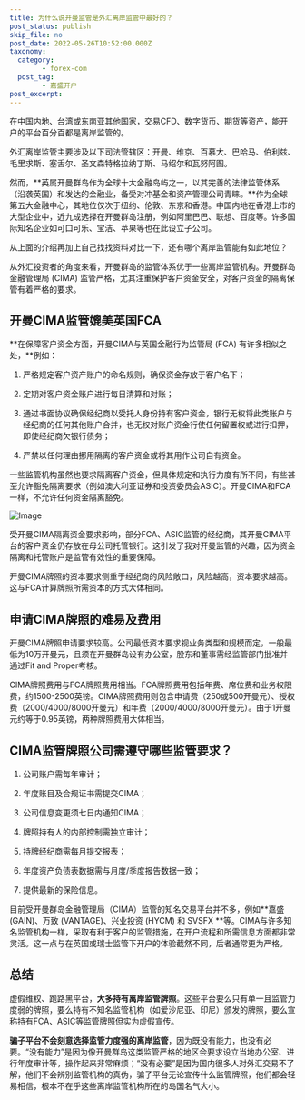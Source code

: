 ```yaml
---
title: 为什么说开曼监管是外汇离岸监管中最好的？
post_status: publish
skip_file: no
post_date: 2022-05-26T10:52:00.000Z
taxonomy:
  category:
        - forex-com
  post_tag:
        - 嘉盛开户
post_excerpt: 
---
```

在中国内地、台湾或东南亚其他国家，交易CFD、数字货币、期货等资产，能开户的平台百分百都是离岸监管的。

外汇离岸监管主要涉及以下司法管辖区：开曼、维京、百慕大、巴哈马、伯利兹、毛里求斯、塞舌尔、圣文森特格拉纳丁斯、马绍尔和瓦努阿图。

然而，**英属开曼群岛作为全球十大金融岛屿之一，以其完善的法律监管体系（沿袭英国）和发达的金融业，备受对冲基金和资产管理公司青睐。**作为全球第五大金融中心，其地位仅次于纽约、伦敦、东京和香港。中国内地在香港上市的大型企业中，近九成选择在开曼群岛注册，例如阿里巴巴、联想、百度等。许多国际知名企业如可口可乐、宝洁、苹果等也在此设立子公司。

从上面的介绍再加上自己找找资料对比一下，还有哪个离岸监管能有如此地位？

从外汇投资者的角度来看，开曼群岛的监管体系优于一些离岸监管机构。开曼群岛金融管理局 (CIMA) 监管严格，尤其注重保护客户资金安全，对客户资金的隔离保管有着严格的要求。

## 开曼CIMA监管媲美英国FCA

**在保障客户资金方面，开曼CIMA与英国金融行为监管局 (FCA) 有许多相似之处，**例如：

1. 严格规定客户资产账户的命名规则，确保资金存放于客户名下；

1. 定期对客户资金账户进行每日清算和对账；

1. 通过书面协议确保经纪商以受托人身份持有客户资金，银行无权将此类账户与经纪商的任何其他账户合并，也无权对账户资金行使任何留置权或进行扣押，即使经纪商欠银行债务；

1. 严禁以任何理由挪用隔离的客户资金或将其用作公司自有资金。

一些监管机构虽然也要求隔离客户资金，但具体规定和执行力度有所不同，有些甚至允许豁免隔离要求（例如澳大利亚证券和投资委员会ASIC）。开曼CIMA和FCA一样，不允许任何资金隔离豁免。

![Image](https://prod-files-secure.s3.us-west-2.amazonaws.com/39ed1227-6d7d-4570-be36-9ccd4a2c4241/bd849744-3fcb-4a37-8312-357962c8f065/image.png?X-Amz-Algorithm=AWS4-HMAC-SHA256&X-Amz-Content-Sha256=UNSIGNED-PAYLOAD&X-Amz-Credential=ASIAZI2LB4666DTV6SIC%2F20250622%2Fus-west-2%2Fs3%2Faws4_request&X-Amz-Date=20250622T041355Z&X-Amz-Expires=3600&X-Amz-Security-Token=IQoJb3JpZ2luX2VjEPf%2F%2F%2F%2F%2F%2F%2F%2F%2F%2FwEaCXVzLXdlc3QtMiJHMEUCIQCOllWHITw46g9f4Y52NOUuorLfHzEXfgTqE8dQrXV2mgIgVOabOPMp%2FQGxMJYr7fzLpp%2Fu93vvC6ierMKttrViSr0qiAQI4P%2F%2F%2F%2F%2F%2F%2F%2F%2F%2FARAAGgw2Mzc0MjMxODM4MDUiDN6N049PWrB%2BKmcv0yrcA4voQ9RsdA%2FEtMkBL9wk5mAn89EwLP2VmRRRV%2Bmp%2BbTn1XD0afC2Co%2FBlRjpqzf%2Frfa6e1DkAdjIHzYGfPkXDV9Ow6Dya2VRL08WyqGsPT6n4cPUbQDN7FK1A0JLVWJdumRyvPv6WNibmOvt358vUqRfhul5kJba8HphQuyuJWH63F5pJO6DBoE4pvu6ysDhxlLTQGsqkTqpDbFcwELcOvsteLRRUV%2Fs6J85uTbghoSrxEqblT4Qeb3eVdb4Rx6qb%2B4LiK5WzFRX4ZXpfzKHb614Vx%2FMHMHBCkoGxzwdmWcts3KJqU8BNckh1cAfMUgM3UInXyYLY2jhtVAymbxAMEw5Xv0LJOZ6SVWyw0LOJTleNiFyWi%2FzvjnvYCwbePQCtn1WyAbXkOMGYittygrOYGbYQUJzCF1K4DBjjOY2x8Hu0Eix4FdGhI9KURQaiBn45WOIrm%2BqgWWhfM3F2593OybizXjoJvInT1MDSlqHnZVGJPKoNr%2FFA6UnDdac3z4treJZrdKpnPWEW%2Fw3GHYIt8HnGvgRpMSKJPi1HhJYVaqEZ7bwc2sMsQqbXJdD7Ar2Vhov4FgEFv2XcLHP5UXrf2jC6rzAAI0%2BUvSa8x33XcBs1J8hmRsIcm8OhUdQMOTr3MIGOqUB%2BCXz9oZCbGnIhQYLzgjU0%2FZ80BKz9QrhWttha8UBqi%2BT8CPrjQJ0OE3oq06yCtPO%2FmwZCOpKAnnV3v9X7ilPOsRsVpVEMTdksK9EjJnbon9H3GB8vEYZN%2BDsi8mkxffG0ER0tUmRyNrSBPRRa94kOiKH2tvuVRGN7tMD0JOdu2oDw%2B%2BL4fxXBvu4cSx%2FLaTKH1L9jA5K37rk%2Bx%2FMTmkY%2BglWMgHk&X-Amz-Signature=e3f665f37362a940dbe5f8d719ab23cbad118e227cef1f4fbaf720fcbefc0c20&X-Amz-SignedHeaders=host&x-amz-checksum-mode=ENABLED&x-id=GetObject)

受开曼CIMA隔离资金要求影响，部分FCA、ASIC监管的经纪商，其开曼CIMA平台的客户资金仍存放在母公司托管银行。这引发了我对开曼监管的兴趣，因为资金隔离和托管账户是监管有效性的重要保障。

开曼CIMA牌照的资本要求侧重于经纪商的风险敞口，风险越高，资本要求越高。这与FCA计算牌照所需资本的方式大体相同。

## **申请CIMA牌照的难易及费用**

开曼CIMA牌照申请要求较高。公司最低资本要求视业务类型和规模而定，一般最低为10万开曼元，且须在开曼群岛设有办公室，股东和董事需经监管部门批准并通过Fit and Proper考核。

CIMA牌照费用与FCA牌照费用相当。FCA牌照费用包括年费、席位费和业务权限费，约1500-2500英镑。CIMA牌照费用则包含申请费（250或500开曼元）、授权费（2000/4000/8000开曼元）和年费（2000/4000/8000开曼元）。由于1开曼元约等于0.95英镑，两种牌照费用大体相当。

## CIMA监管牌照公司需遵守哪些监管要求？

1. 公司账户需每年审计；

1. 年度账目及合规证书需提交CIMA；

1. 公司信息变更须七日内通知CIMA；

1. 牌照持有人的内部控制需独立审计；

1. 持牌经纪商需每月提交报表；

1. 年度资产负债表数据需与月度/季度报告数据一致；

1. 提供最新的保险信息。

目前受开曼群岛金融管理局（CIMA）监管的知名交易平台并不多，例如**嘉盛 (GAIN)、万致 (VANTAGE)、兴业投资 (HYCM) 和 SVSFX **等。CIMA与许多知名监管机构一样，采取有利于客户的监管措施，在开户流程和所需信息方面都非常灵活。这一点与在英国或瑞士监管下开户的体验截然不同，后者通常更为严格。

## 总结

虚假维权、跑路黑平台，**大多持有离岸监管牌照**。这些平台要么只有单一且监管力度弱的牌照，要么持有不知名监管机构（如爱沙尼亚、印尼）颁发的牌照，要么宣称持有FCA、ASIC等监管牌照但实为虚假宣传。

**骗子平台不会刻意选择监管力度强的离岸监管**，因为既没有能力，也没有必要。“没有能力”是因为像开曼群岛这类监管严格的地区会要求设立当地办公室、进行年度审计等，操作起来非常麻烦；“没有必要”是因为国内很多人对外汇交易不了解，他们不会辨别监管机构的真伪，骗子平台无论宣传什么监管牌照，他们都会轻易相信，根本不在乎这些离岸监管机构所在的岛国名气大小。